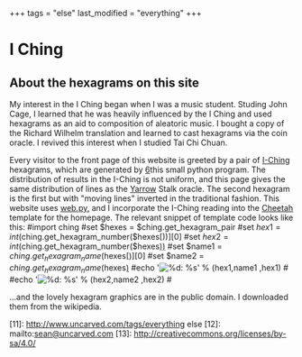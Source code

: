 +++
tags = "else"
last_modified = "everything"
+++
# I Ching

## About the hexagrams on this site

My interest in the I Ching began when I was a music student. Studing
John Cage, I learned that he was heavily influenced by the I Ching and
used hexagrams as an aid to composition of aleatoric music. I bought a
copy of the Richard Wilhelm translation and learned to cast hexagrams
via the coin oracle. I revived this interest when I studied Tai Chi
Chuan.

Every visitor to the front page of this website is greeted by a pair of
[I-Ching][5] hexagrams, which are generated by [6]this small python
program. The distribution of results in the I-Ching is not uniform, and
this page gives the same distribution of lines as the [Yarrow][7] Stalk
oracle. The second hexagram is the first but with "moving lines"
inverted in the traditional fashion. This website uses [web.py,][8] and I
incorporate the I-Ching reading into the [Cheetah][9] template for the
homepage. The relevant snippet of template code looks like this:
#import ching
#set $hexes = $ching.get_hexagram_pair
#set $hex1 = int($ching.get_hexagram_number($hexes[))][0]
#set $hex2 = int($ching.get_hexagram_number($hexes[))][1]
#set $name1 = $ching.get_hexagram_name($hexes[)][0]
#set $name2 = $ching.get_hexagram_name($hexes[)][1]
#echo '<img id="hex1" alt="%d: %s" src="/static/images/iching/Iching
-hexagram-%02d.png" />' % (hex1,name1 ,hex1) #
#echo '<img id="hex2" alt="%d: %s" src="/static/images/iching/Iching
-hexagram-%02d.png" />' % (hex2,name2 ,hex2) #

...and the lovely hexagram graphics are in the public domain. I
downloaded them from the wikipedia.

[1]: http://www.uncarved.com/articles/ching
[2]: http://www.uncarved.com/
[3]: http://www.uncarved.com/articles/contact
[4]: http://www.uncarved.com/login/
[5]: http://en.wikipedia.org/wiki/I_ching
[6]: http://www.uncarved.com/static/ching.py.txt
[7]: http://en.wikipedia.org/wiki/I_Ching_divination#Yarrow_stalks
[8]: http://webpy.org/
[9]: http://cheetahtemplate.org/
[10]: http://www.uncarved.com/tags/computers
[11]: http://www.uncarved.com/tags/everything else
[12]: mailto:sean@uncarved.com
[13]: http://creativecommons.org/licenses/by-sa/4.0/
